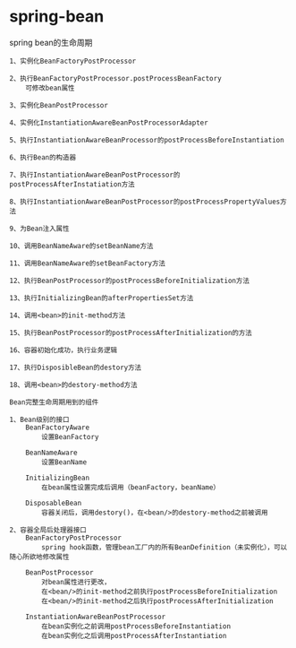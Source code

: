# spring-bean
spring bean的生命周期

    1、实例化BeanFactoryPostProcessor
    
    2、执行BeanFactoryPostProcessor.postProcessBeanFactory
        可修改bean属性
        
    3、实例化BeanPostProcessor
    
    4、实例化InstantiationAwareBeanPostProcessorAdapter
    
    5、执行InstantiationAwareBeanProcessor的postProcessBeforeInstantiation
    
    6、执行Bean的构造器
    
    7、执行InstantiationAwareBeanPostProcessor的postProcessAfterInstatiation方法
    
    8、执行InstantiationAwareBeanPostProcessor的postProcessPropertyValues方法
    
    9、为Bean注入属性
    
    10、调用BeanNameAware的setBeanName方法
    
    11、调用BeanNameAware的setBeanFactory方法
    
    12、执行BeanPostProcessor的postProcessBeforeInitialization方法
    
    13、执行InitializingBean的afterPropertiesSet方法
    
    14、调用<bean>的init-method方法
    
    15、执行BeanPostProcessor的postProcessAfterInitialization的方法
    
    16、容器初始化成功，执行业务逻辑
    
    17、执行DisposibleBean的destory方法
    
    18、调用<bean>的destory-method方法
    
    Bean完整生命周期用到的组件
    
    1、Bean级别的接口
        BeanFactoryAware
            设置BeanFactory
            
        BeanNameAware
            设置BeanName
            
        InitializingBean
            在bean属性设置完成后调用（beanFactory，beanName）
            
        DisposableBean
            容器关闭后，调用destory()，在<bean/>的destory-method之前被调用
            
    2、容器全局后处理器接口
        BeanFactoryPostProcessor
            spring hook函数，管理bean工厂内的所有BeanDefinition（未实例化），可以随心所欲地修改属性
            
        BeanPostProcessor
            对bean属性进行更改，
            在<bean/>的init-method之前执行postProcessBeforeInitialization
            在<bean/>的init-method之后执行postProcessAfterInitialization
            
        InstantiationAwareBeanPostProcessor
            在bean实例化之前调用postProcessBeforeInstantiation
            在bean实例化之后调用postProcessAfterInstantiation
            
